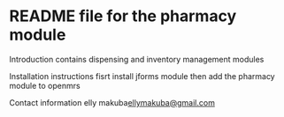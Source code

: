 README file for the pharmacy module
=======================================

Introduction 
contains dispensing and inventory management modules

Installation instructions
fisrt install jforms module then add the pharmacy module to openmrs

Contact information 
elly makuba<ellymakuba@gmail.com>

